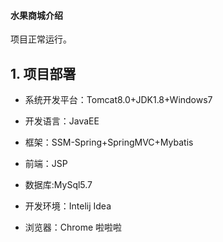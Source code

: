 #### 水果商城介绍


项目正常运行。

## 1. 项目部署



* 系统开发平台：Tomcat8.0+JDK1.8+Windows7

* 开发语言：JavaEE

* 框架：SSM-Spring+SpringMVC+Mybatis

* 前端：JSP

* 数据库:MySql5.7

* 开发环境：Intelij Idea

* 浏览器：Chrome 啦啦啦

